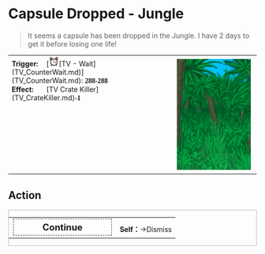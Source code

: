 # Capsule Dropped - Jungle  
> It seems a capsule has been dropped in the Jungle. I have 2 days to get it before losing one life!  
  
<table class="table table-bordered" data-toggle="table"  data-show-header="false"><thead style="display:none"><tr ><th  style="width:50%;text-align:left;vertical-align:top;"  >title</th><th  style="width:50%;text-align:left;vertical-align:top;"  ></th></tr></thead><tr ><td  style="width:50%;text-align:left;vertical-align:top;"  ><div style="display: inline-block;width:70px; "><b>Trigger: </b></div>[<div style="width:20px;display:inline-block;text-align:center"><img decoding="async" src="Sprite/AlarmClock.png" href="a.md" style="max-width:20px;max-height:20px;"></div>[TV - Wait](TV_CounterWait.md)](TV_CounterWait.md): <span style="font-family:ui-monospace"><b>288-288</b></span><br><div style="display: inline-block;width:70px; "><b>Effect: </b></div>[TV Crate Killer](TV_CrateKiller.md)<span style="font-family:ui-monospace"><b>-1</b></span></td><td  style="width:50%;text-align:left;vertical-align:top;"  ><div style="float:right; margin:5px"><div class="gamecard" style="width:150px; height:225px;"><a href="Event_TVPackageJungle.md" style="color:black"><img decoding="async" src="Sprite/Jungle.png" class="cardimage" style="max-width:150px;max-height:225px;"><span style="font-size: 25px;">Capsule Dropped - Jungle</span></a></div></div></td></tr></tbody></table>  
  
## Action  
<div  style="border:1px solid #BBB"><table><tr><td rowspan="2" style="width:200px;text-align:center;font-size:1.3em;font-weight:bold"><div style="padding:5px;border:1px dashed #333"><div>Continue</div></div></td><td></td></tr><tr><td><b>Self：</b>→Dismiss</td></tr></table></div>  
  
  


<script>document.title="Capsule Dropped - Jungle - Card Survival Wiki";</script>